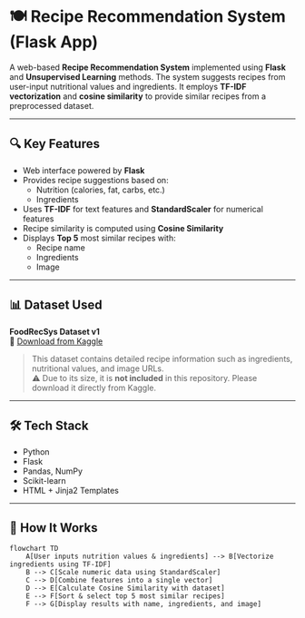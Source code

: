 # 🍽️ Recipe Recommendation System (Flask App)

A web-based **Recipe Recommendation System** implemented using **Flask** and **Unsupervised Learning** methods. The system suggests recipes from user-input nutritional values and ingredients. It employs **TF-IDF vectorization** and **cosine similarity** to provide similar recipes from a preprocessed dataset.

---

## 🔍 Key Features
- Web interface powered by **Flask**
- Provides recipe suggestions based on:
  - Nutrition (calories, fat, carbs, etc.)
  - Ingredients
- Uses **TF-IDF** for text features and **StandardScaler** for numerical features
- Recipe similarity is computed using **Cosine Similarity**
- Displays **Top 5** most similar recipes with:
  - Recipe name
  - Ingredients
  - Image

---

## 📊 Dataset Used

**FoodRecSys Dataset v1**  
📎 [Download from Kaggle](https://www.kaggle.com/datasets/elisaxxygao/foodrecsysv1)

> This dataset contains detailed recipe information such as ingredients, nutritional values, and image URLs.  
> ⚠️ Due to its size, it is **not included** in this repository. Please download it directly from Kaggle.

---

## 🛠️ Tech Stack
- Python
- Flask
- Pandas, NumPy
- Scikit-learn
- HTML + Jinja2 Templates

---

## 🔁 How It Works

```mermaid
flowchart TD
    A[User inputs nutrition values & ingredients] --> B[Vectorize ingredients using TF-IDF]
    B --> C[Scale numeric data using StandardScaler]
    C --> D[Combine features into a single vector]
    D --> E[Calculate Cosine Similarity with dataset]
    E --> F[Sort & select top 5 most similar recipes]
    F --> G[Display results with name, ingredients, and image]
